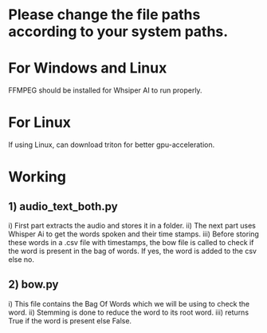 # Please change the file paths according to your system paths.


# For Windows and Linux
FFMPEG should be installed for Whsiper AI to run properly. 

# For Linux
If using Linux, can download triton for better gpu-acceleration.


# Working
## 1) audio_text_both.py
i) First part extracts the audio and stores it in a folder.
ii) The next part uses Whisper Ai to get the words spoken and their time stamps.
iii) Before storing these words in a .csv file with timestamps, the bow file is called to check if the word is present in the bag of words. If yes, the word is added to the csv else no.

## 2) bow.py
i) This file contains the Bag Of Words which we will be using to check the word. 
ii) Stemming is done to reduce  the word to its root word.
iii) returns True if the word is present else False.

